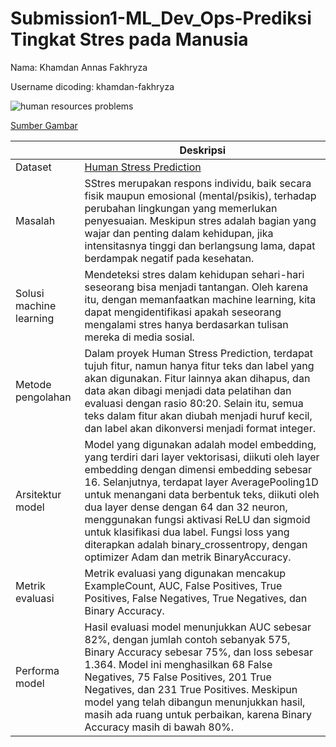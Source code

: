 # Submission1-ML_Dev_Ops-Prediksi Tingkat Stres pada Manusia
Nama: Khamdan Annas Fakhryza

Username dicoding: khamdan-fakhryza

![human resources problems](https://blue.kumparan.com/image/upload/fl_progressive,fl_lossy,c_fill,q_auto:best,w_640/v1617766026/m1tpdhifol4xqwxquds4.jpg)

[Sumber Gambar](https://drive.google.com/file/d/1A0N8LXDorJVSPVdc6oLDNy2OMyGcPyi2/view?usp=drive_link)

| | Deskripsi |
| ----------- | ----------- |
| Dataset | [Human Stress Prediction](https://drive.google.com/file/d/1A0N8LXDorJVSPVdc6oLDNy2OMyGcPyi2/view?usp=drive_link) |
| Masalah | SStres merupakan respons individu, baik secara fisik maupun emosional (mental/psikis), terhadap perubahan lingkungan yang memerlukan penyesuaian. Meskipun stres adalah bagian yang wajar dan penting dalam kehidupan, jika intensitasnya tinggi dan berlangsung lama, dapat berdampak negatif pada kesehatan. |
| Solusi machine learning | Mendeteksi stres dalam kehidupan sehari-hari seseorang bisa menjadi tantangan. Oleh karena itu, dengan memanfaatkan machine learning, kita dapat mengidentifikasi apakah seseorang mengalami stres hanya berdasarkan tulisan mereka di media sosial. |
| Metode pengolahan | Dalam proyek Human Stress Prediction, terdapat tujuh fitur, namun hanya fitur teks dan label yang akan digunakan. Fitur lainnya akan dihapus, dan data akan dibagi menjadi data pelatihan dan evaluasi dengan rasio 80:20. Selain itu, semua teks dalam fitur akan diubah menjadi huruf kecil, dan label akan dikonversi menjadi format integer. |
| Arsitektur model | Model yang digunakan adalah model embedding, yang terdiri dari layer vektorisasi, diikuti oleh layer embedding dengan dimensi embedding sebesar 16. Selanjutnya, terdapat layer AveragePooling1D untuk menangani data berbentuk teks, diikuti oleh dua layer dense dengan 64 dan 32 neuron, menggunakan fungsi aktivasi ReLU dan sigmoid untuk klasifikasi dua label. Fungsi loss yang diterapkan adalah binary_crossentropy, dengan optimizer Adam dan metrik BinaryAccuracy. |
| Metrik evaluasi | Metrik evaluasi yang digunakan mencakup ExampleCount, AUC, False Positives, True Positives, False Negatives, True Negatives, dan Binary Accuracy. |
| Performa model | Hasil evaluasi model menunjukkan AUC sebesar 82%, dengan jumlah contoh sebanyak 575, Binary Accuracy sebesar 75%, dan loss sebesar 1.364. Model ini menghasilkan 68 False Negatives, 75 False Positives, 201 True Negatives, dan 231 True Positives. Meskipun model yang telah dibangun menunjukkan hasil, masih ada ruang untuk perbaikan, karena Binary Accuracy masih di bawah 80%. |
